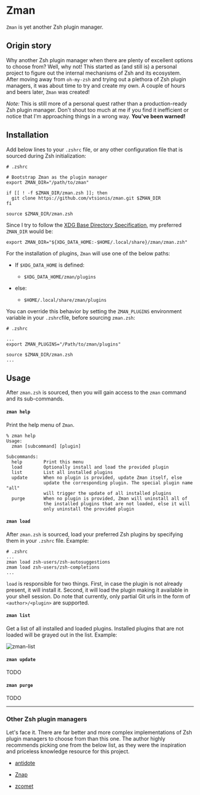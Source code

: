 # Zman

`Zman` is yet another Zsh plugin manager.

## Origin story

Why another Zsh plugin manager when there are plenty of excellent options to choose from? Well, why not! This started as (and still is) a personal project to figure out the internal mechanisms of Zsh and its ecosystem. After moving away from `oh-my-zsh` and trying out a plethora of Zsh plugin managers, it was about time to try and create my own. A couple of hours and beers later, `Zman` was created!

*Note:* This is still more of a personal quest rather than a production-ready Zsh plugin manager. Don't shout too much at me if you find it inefficient or notice that I'm approaching things in a wrong way. **You've been warned!**

## Installation

Add below lines to your `.zshrc` file, or any other configuration file that is sourced during Zsh initialization:

```shell
# .zshrc

# Bootstrap Zman as the plugin manager
export ZMAN_DIR="/path/to/zman"

if [[ ! -f $ZMAN_DIR/zman.zsh ]]; then
  git clone https://github.com/vtsionis/zman.git $ZMAN_DIR
fi

source $ZMAN_DIR/zman.zsh
```

Since I try to follow the [XDG Base Directory Specification](https://specifications.freedesktop.org/basedir-spec/basedir-spec-latest.html), my preferred `ZMAN_DIR` would be:

```shell
export ZMAN_DIR="${XDG_DATA_HOME:-$HOME/.local/share}/zman/zman.zsh"
```

For the installation of plugins, `Zman` will use one of the below paths:

- If `$XDG_DATA_HOME` is defined:
  
  - `$XDG_DATA_HOME/zman/plugins`

- else:
  
  - `$HOME/.local/share/zman/plugins`

You can override this behavior by setting the `ZMAN_PLUGINS` environment variable in your `.zshrc`file, before sourcing `zman.zsh`:

```shell
# .zshrc

...
export ZMAN_PLUGINS="/Path/to/zman/plugins"

source $ZMAN_DIR/zman.zsh
...
```

## Usage

After `zman.zsh` is sourced, then you will gain access to the `zman` command and its sub-commands.

#### `zman help`

Print the help menu of `Zman`.

```shell
% zman help
Usage:
  zman [subcommand] [plugin]

Subcommands:
  help        Print this menu
  load        Optionally install and load the provided plugin
  list        List all installed plugins
  update      When no plugin is provided, update Zman itself, else
              update the corresponding plugin. The special plugin name "all"
              will trigger the update of all installed plugins
  purge       When no plugin is provided, Zman will uninstall all of
              the installed plugins that are not loaded, else it will
              only uninstall the provided plugin
```

#### `zman load`

After `zman.zsh` is sourced, load your preferred Zsh plugins by specifying them in your `.zshrc` file. Example:

```shell
# .zshrc
...
zman load zsh-users/zsh-autosuggestions
zmam load zsh-users/zsh-completions
...
```

`load` is responsible for two things. First, in case the plugin is not already present, it will install it. Second, it will load the plugin making it available in your shell session. Do note that currently, only partial Git urls in the form of `<author>/<plugin>` are supported.

#### `zman list`

Get a list of all installed and loaded plugins. Installed plugins that are not loaded will be grayed out in the list. Example:

![zman-list](https://github.com/vtsionis/zman/assets/101921146/3b66403a-6b18-490b-947d-0086634db040)

#### `zman update`

TODO

#### `zman purge`

TODO

---

### Other Zsh plugin managers

Let's face it. There are far better and more complex implementations of Zsh plugin managers to choose from than this one. The author highly recommends picking one from the below list, as they were the inspiration and priceless knowledge resource for this project.

- [antidote](https://github.com/mattmc3/antidote)

- [Znap](https://github.com/marlonrichert/zsh-snap)

- [zcomet](https://github.com/agkozak/zcomet)
